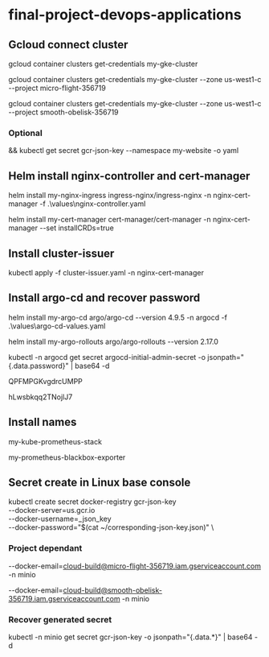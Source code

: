 # final-project-devops-applications

## Gcloud connect cluster

gcloud container clusters get-credentials my-gke-cluster

gcloud container clusters get-credentials my-gke-cluster --zone us-west1-c --project micro-flight-356719

gcloud container clusters get-credentials my-gke-cluster --zone us-west1-c --project smooth-obelisk-356719

### Optional

&& kubectl get secret gcr-json-key --namespace my-website -o yaml

## Helm install nginx-controller and cert-manager

helm install my-nginx-ingress ingress-nginx/ingress-nginx -n nginx-cert-manager -f .\values\nginx-controller.yaml

helm install my-cert-manager cert-manager/cert-manager -n nginx-cert-manager --set installCRDs=true

## Install cluster-issuer

kubectl apply -f cluster-issuer.yaml -n nginx-cert-manager

## Install argo-cd and recover password

helm install my-argo-cd argo/argo-cd --version 4.9.5 -n argocd -f .\values\argo-cd-values.yaml

helm install my-argo-rollouts argo/argo-rollouts --version 2.17.0

kubectl -n argocd get secret argocd-initial-admin-secret -o jsonpath="{.data.password}" | base64 -d

QPFMPGKvgdrcUMPP

hLwsbkqq2TNojlJ7

## Install names

my-kube-prometheus-stack

my-prometheus-blackbox-exporter

## Secret create in Linux base console

kubectl create secret docker-registry gcr-json-key \
--docker-server=us.gcr.io \
--docker-username=_json_key \
--docker-password="$(cat ~/corresponding-json-key.json)" \

### Project dependant

--docker-email=cloud-build@micro-flight-356719.iam.gserviceaccount.com -n minio

--docker-email=cloud-build@smooth-obelisk-356719.iam.gserviceaccount.com -n minio

### Recover generated secret

kubectl -n minio get secret gcr-json-key -o jsonpath="{.data.*}" | base64 -d
